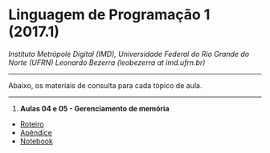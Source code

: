 # Linguagem de Programação 1 (2017.1)
*Instituto Metrópole Digital (IMD), Universidade Federal do Rio Grande do Norte (UFRN)*
*Leonardo Bezerra (leobezerra at imd.ufrn.br)*

---

Abaixo, os materiais de consulta para cada tópico de aula.

---

1. **Aulas 04 e 05 - Gerenciamento de memória**
  * [Roteiro](laboratorio/memoria/roteiro.pdf)
  * [Apêndice](laboratorio/memoria/apendice.pdf)
  * [Notebook](laboratorio/memoria/notebook.html)
